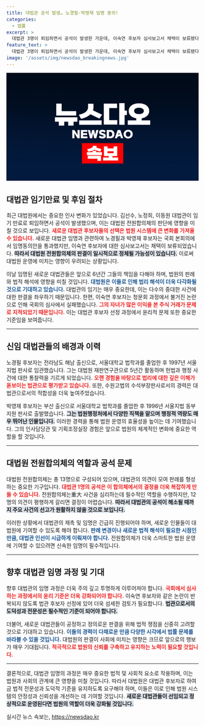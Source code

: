 ```yaml
---
title: 대법관 공석 발생… 노경필·박영재 임명 동의!
categories:
  - 법률
excerpt: >
  대법관 3명이 퇴임하면서 공석이 발생한 가운데, 이숙연 후보자 심사보고서 채택이 보류됐다. 노경필과 박영재 후보자는 임명 동의를 얻었지만, 논란에 휩싸인 이 후보자는 진퇴가 불확실. 대법원 전원합의체 선고는 당분간 지연될 전망!
feature_text: >
  대법관 3명이 퇴임하면서 공석이 발생한 가운데, 이숙연 후보자 심사보고서 채택이 보류됐다. 노경필과 박영재 후보자는 임명 동의를 얻었지만, 논란에 휩싸인 이 후보자는 진퇴가 불확실. 대법원 전원합의체 선고는 당분간 지연될 전망!
image: '/assets/img/newsdao_breakingnews.jpg'
---
```


<p><img src="/assets/img/newsdao_breakingnews.jpg" alt="flaretime 속보" /></p>

<h2 data-ke-size="size26">대법관 임기만료 및 후임 절차</h2>

<p data-ke-size="size16">최근 대법원에서는 중요한 인사 변화가 있었습니다. 김선수, 노정희, 이동원 대법관이 임기 만료로 퇴임하면서 공석이 발생했으며, 이는 대법원 전원합의체의 판단에 영향을 미칠 것으로 보입니다. <b><span style="color: #ee2323;">새로운 대법관 후보자들의 선택은 법원 시스템에 큰 변화를 가져올 수 있습니다.</span></b> 새로운 대법관 임명과 관련하여 노경필과 박영재 후보자는 국회 본회의에서 임명동의안을 통과했지만, 이숙연 후보자에 대한 심사보고서는 채택이 보류되었습니다. <b><span style="background-color: #21538527;">따라서 대법원 전원합의체의 판결이 일시적으로 정체될 가능성이 있습니다.</span></b> 이로써 대법원 운영에 미치는 영향이 우려되는 상황입니다.</p>

<p data-ke-size="size16">이날 임명된 새로운 대법관들은 앞으로 6년간 그들의 책임을 다해야 하며, 법원의 판례와 법적 해석에 영향을 미칠 것입니다. <b><span style="color: #1a5490;">대법원은 이들로 인해 법리 해석이 더욱 다각화될 것으로 기대하고 있습니다.</span></b> 대법관의 임기는 매우 중요한데, 이는 다수의 중대한 사건에 대한 판결을 좌우하기 때문입니다. 한편, 이숙연 후보자는 청문회 과정에서 불거진 논란으로 인해 국회의 심사에서 실패했습니다. <b><span style="color: #ee2323;">그의 자녀가 많은 이익을 본 주식 거래가 문제로 지적되었기 때문입니다.</span></b> 이는 대법관 후보자 선정 과정에서 윤리적 문제 또한 중요한 기준임을 보여줍니다.</p>

<hr>

<h2 data-ke-size="size26">신임 대법관들의 배경과 이력</h2>

<p data-ke-size="size16">노경필 후보자는 전라남도 해남 출신으로, 서울대학교 법학과를 졸업한 후 1997년 서울지법 판사로 임관했습니다. 그는 대법원 재판연구관으로 5년간 활동하며 헌법과 행정 사건에 대한 통찰력을 기르게 되었습니다. <b><span style="color: #ee2323;">오랜 경험을 바탕으로 법리에 대한 깊은 이해가 돋보이는 법관으로 평가받고 있습니다.</span></b> 또한, 수원고법의 수석부장판사로서의 경력은 대법관으로서의 적합성을 더욱 높여주었습니다.</p>

<p data-ke-size="size16">박영재 후보자는 부산 출신으로 서울대학교 법학과를 졸업한 후 1996년 서울지법 동부지원 판사로 출발했습니다. <b><span style="background-color: #21538527;">그는 법원행정처에서 다양한 직책을 맡으며 행정적 역량도 매우 뛰어난 인물입니다.</span></b> 이러한 경력을 통해 법원 운영의 효율성을 높이는 데 기여했습니다. 그의 인사담당관 및 기획조정실장 경험은 앞으로 법원의 체계적인 변화에 중요한 역할을 할 것입니다.</p>

<hr>

<h2 data-ke-size="size26">대법원 전원합의체의 역할과 공석 문제</h2>

<p data-ke-size="size16">대법원 전원합의체는 총 13명으로 구성되어 있으며, 대법관의 의견이 모여 판례를 형성하는 중요한 기구입니다. <b><span style="color: #ee2323;">대법관 1명의 공석은 이 합의체에서의 결정을 더욱 복잡하게 만들 수 있습니다.</span></b> 전원합의체는重大 사건을 심리하는데 필수적인 역할을 수행하지만, 12명의 의견이 평행하게 갈리면 결정이 어렵습니다. <b><span style="background-color: #21538527;">따라서 대법관의 공석이 해소될 때까지 주요 사건의 선고가 원활하지 않을 것으로 보입니다.</span></b></p>

<p data-ke-size="size16">이러한 상황에서 대법관의 제촉 및 임명은 긴급히 진행되어야 하며, 새로운 인물들이 대법원에 기여할 수 있도록 해야 합니다. <b><span style="color: #1a5490;">판례 변경이나 새로운 법적 해석이 필요한 시점인 만큼, 대법관 인선이 시급하게 이뤄져야 합니다.</span></b> 전원합의체가 더욱 스마트한 법원 운영에 기여할 수 있으려면 신속한 임명이 필수적입니다.</p>

<hr>

<h2 data-ke-size="size26">향후 대법관 임명 과정 및 기대</h2>

<p data-ke-size="size16">향후 대법관의 임명 과정은 더욱 주의 깊고 투명하게 이루어져야 합니다. <b><span style="color: #ee2323;">국회에서 심사하는 과정에서의 윤리 기준은 더욱 강화되어야 합니다.</span></b> 이숙연 후보자와 같은 논란이 반복되지 않도록 법관 후보자 선정에 있어 더욱 섬세한 검토가 필요합니다. <b><span style="background-color: #21538527;">법관으로서의 도덕성과 전문성은 필수적인 기준이 되어야 합니다.</span></b></p>

<p data-ke-size="size16">더불어, 새로운 대법관들이 공정하고 정의로운 판결을 위해 법적 쟁점을 신중히 고려할 것으로 기대하고 있습니다. <b><span style="color: #1a5490;">이들의 경력이 다채로운 만큼 다양한 시각에서 법률 문제를 바라볼 수 있을 것입니다.</span></b> 대법원의 판결이 사회에 미치는 영향은 크므로 앞으로의 행보가 매우 기대됩니다. <b><span style="color: #ee2323;">적극적으로 법원의 신뢰를 구축하고 유지하는 노력이 필요할 것입니다.</span></b></p>

<hr>

<p data-ke-size="size16">결론적으로, 대법관 임명의 과정은 매우 중요한 법적 및 사회적 요소로 작용하며, 이는 법원과 사회의 관계에 큰 영향을 미칠 것입니다. 따라서 대법원은 대법관 후보자로 하여금 법적 전문성과 도덕적 기준을 유지하도록 요구해야 하며, 이들은 이로 인해 법원 시스템의 안정성과 신뢰성을 개선하는 데 기여할 것입니다. <b><span style="background-color: #21538527;">새로운 대법관들이 선임되고 정상적으로 운영된다면 법원의 역할이 더욱 강화될 것입니다.</span></b></p>
실시간 뉴스 속보는, <a href="https://newsdao.kr" rel="dofollow">https://newsdao.kr</a>


